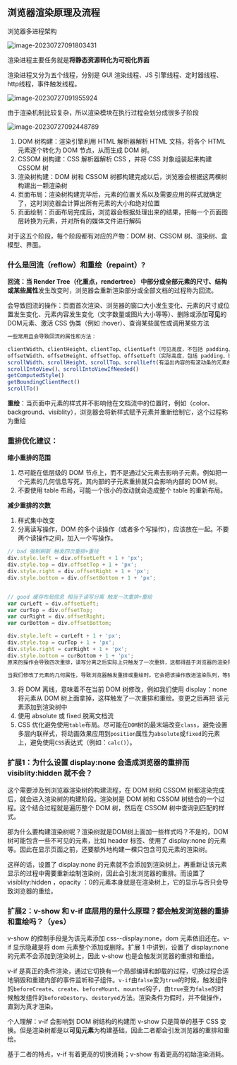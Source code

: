 ## 浏览器渲染原理及流程

浏览器多进程架构

![image-20230727091803431](C:\Users\XGJ\AppData\Roaming\Typora\typora-user-images\image-20230727091803431.png)

渲染进程主要任务就是**将静态资源转化为可视化界面**

渲染进程又分为五个线程，分别是 GUI 渲染线程、JS 引擎线程、定时器线程、http线程，事件触发线程。

![image-20230727091955924](C:\Users\XGJ\AppData\Roaming\Typora\typora-user-images\image-20230727091955924.png)

由于渲染机制比较复杂，所以渲染模块在执行过程会划分成很多子阶段

![image-20230727092448789](C:\Users\XGJ\AppData\Roaming\Typora\typora-user-images\image-20230727092448789.png)

1. DOM 树构建：渲染引擎利用 HTML 解析器解析 HTML 文档，将各个 HTML 元素逐个转化为 DOM 节点，从而生成 DOM 树。
2. CSSOM 树构建：CSS 解析器解析 CSS ，并将 CSS 对象组装起来构建 CSSOM 树
3. 渲染树构建：DOM 树和 CSSOM 树都构建完成以后，浏览器会根据这两棵树构建出一颗渲染树
4. 页面布局：渲染树构建完毕后，元素的位置关系以及需要应用的样式就确定了，这时浏览器会计算出所有元素的大小和绝对位置
5. 页面绘制：页面布局完成后，浏览器会根据处理出来的结果，把每一个页面图层转换为元素，并对所有的媒体文件进行解码

对于这五个阶段，每个阶段都有对应的产物：DOM 树、CSSOM 树、渲染树、盒模型、界面。

### 什么是回流（reflow）和重绘（repaint）?

**回流：**当 **Render Tree**（化重点，rendertree） 中部分或全部元素的**尺寸、结构或某些属性**发生改变时，浏览器会重新渲染部分或全部文档的过程称为回流。

会导致回流的操作：页面首次渲染、浏览器的窗口大小发生变化、元素的尺寸或位置发生变化、元素内容发生变化（文字数量或图片大小等等）、删除或添加**可见**的DOM元素、激活 CSS 伪类（例如 :hover）、查询某些属性或调用某些方法

```js
一些常用且会导致回流的属性和方法：

clientWidth、clientHeight、clientTop、clientLeft（可见高度，不包括 padding、border）
offsetWidth、offsetHeight、offsetTop、offsetLeft（实际高度，包括 padding、border）
scrollWidth、scrollHeight、scrollTop、scrollLeft(有溢出内容的有滚动条的元素的总高度)
scrollIntoView()、scrollIntoViewIfNeeded()
getComputedStyle()
getBoundingClientRect()
scrollTo()
```

**重绘**：当页面中元素的样式并不影响他在文档流中的位置时，例如（color、background、visiblity），浏览器会将新样式赋予元素并重新绘制它，这个过程称为重绘

### 重排优化建议：

**缩小重排的范围**

1. 尽可能在低层级的 DOM 节点上，而不是通过父元素去影响子元素。例如把一个元素的几何信息写死，其内部的子元素重排就只会影响内部的 DOM 树。
2. 不要使用 table 布局，可能一个很小的改动就会造成整个 table 的重新布局。

**减少重排的次数**

1. 样式集中改变
2. 分离读写操作，DOM 的多个读操作（或者多个写操作），应该放在一起。不要两个读操作之间，加入一个写操作。

```js
// bad 强制刷新 触发四次重排+重绘
div.style.left = div.offsetLeft + 1 + 'px';
div.style.top = div.offsetTop + 1 + 'px';
div.style.right = div.offsetRight + 1 + 'px';
div.style.bottom = div.offsetBottom + 1 + 'px';


// good 缓存布局信息 相当于读写分离 触发一次重排+重绘
var curLeft = div.offsetLeft;
var curTop = div.offsetTop;
var curRight = div.offsetRight;
var curBottom = div.offsetBottom;

div.style.left = curLeft + 1 + 'px';
div.style.top = curTop + 1 + 'px';
div.style.right = curRight + 1 + 'px';
div.style.bottom = curBottom + 1 + 'px';
原来的操作会导致四次重排，读写分离之后实际上只触发了一次重排，这都得益于浏览器的渲染队列机制：

当我们修改了元素的几何属性，导致浏览器触发重排或重绘时。它会把该操作放进渲染队列，等到队列中的操作到了一定的数量或者到了一定的时间间隔时，浏览器就会批量执行这些操作。

```

3. 将 DOM 离线，意味着不在当前 DOM 树修改，例如我们使用 display：none 将元素从 DOM 树上面拿掉，这样触发了一次重排和重绘。变更之后再把 该元素添加到渲染树中
4. 使用 absolute 或 fixed 脱离文档流
5. CSS 优化避免使用`table`布局。尽可能在`DOM`树的最末端改变`class`，避免设置多层内联样式，将动画效果应用到`position`属性为`absolute`或`fixed`的元素上，避免使用`CSS`表达式（例如：`calc()`）。

### 扩展1：为什么设置 display:none 会造成浏览器的重排而 visiblity:hidden 就不会？

这个需要涉及到浏览器渲染树的构建流程，在 DOM 树和 CSSOM 树都渲染完成后，就会进入渲染树的构建阶段。渲染树是 DOM 树和 CSSOM 树结合的一个过程。这个结合过程就是遍历整个 DOM 树，然后在 CSSOM 树中查询到匹配的样式。

那为什么要构建渲染树呢？渲染树就是DOM树上面加一些样式吗？不是的，DOM 树可能包含一些不可见的元素，比如 header 标签、使用了 display:none 的元素等。因此在显示页面之前，还要额外地构建一棵只包含可见元素的渲染树。

这样的话，设置了 display:none 的元素就不会添加到渲染树上，再重新让该元素显示的过程中需要重新绘制渲染树，因此会引发浏览器的重排。而设置了 visiblity:hidden ，opacity ：0的元素本身就是在渲染树上，它的显示与否只会导致浏览器的重绘。

### 扩展2：v-show 和 v-if 底层用的是什么原理？都会触发浏览器的重排和重绘吗？（yes）

v-show 的控制手段是为该元素添加 css--display:none，dom 元素依旧还在。v-if 显示隐藏是将 dom 元素整个添加或删除。扩展 1 中讲到，设置了 display:none 的元素不会添加到渲染树上，因此 v-show 也是会触发浏览器的重排和重绘。

v-if 是真正的条件渲染，通过它切换有一个局部编译和卸载的过程，切换过程合适地销毁和重建内部的事件监听和子组件。`v-if`由`false`变为`true`的时候，触发组件的`beforeCreate`、`create`、`beforeMount`、`mounted`钩子，由`true`变为`false`的时候触发组件的`beforeDestory`、`destoryed`方法。渲染条件为假时，并不做操作，直到为真才渲染。

个人理解：v-if 会影响到 DOM 树结构的构建而 v-show 只是简单的基于 CSS 变换。但是渲染树都是以**可见元素**为构建基础，因此二者都会引发浏览器的重排和重绘。

基于二者的特点，v-if 有着更高的切换消耗；v-show 有着更高的初始渲染消耗。

